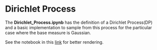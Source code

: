 # Dirichlet Process

The **Dirichlet_Process.ipynb** has the definition of a Dirichlet Process(DP) and a basic implementation to sample from this process for the particular case where the base measure is Gaussian. 

See the notebook in this <a href="https://nbviewer.jupyter.org/github/dgarridoa/dirichlet_process/blob/master/Dirichlet_Process.ipynb">link</a> for better rendering.
